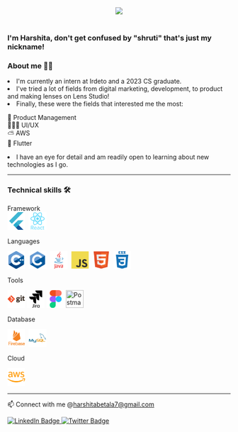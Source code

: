 <div id="header" align="center">
  <img src="https://media3.giphy.com/media/cJSDRt8csBx0A7YFfh/giphy.gif?cid=ecf05e47yf8zji5ve2kx9n0t3jb5eu4czpycztzkk36q8v6m&rid=giphy.gif&ct=g" width="300"/>
</div>
<br>

<h3>I'm Harshita, don't get confused by "shruti" that's just my nickname! </h3>


<h3>About me 👩🏽</h3>
<li>I'm currently an intern at Irdeto and a 2023 CS graduate.
<li>I've tried a lot of fields from digital marketing, development, to product and making lenses on Lens Studio!
<li>Finally, these were the fields that interested me the most:
<p>
🎨 Product Management <br>
👩🏼‍🎨 UI/UX <br>
⛅️ AWS  <br>
🌱 Flutter <br>
</p>
<li>I have an eye for detail and am readily open to learning about new technologies as I go.
<hr>

<h3>Technical skills 🛠️ </h3>
Framework 
<div>
<img src="https://github.com/devicons/devicon/blob/master/icons/flutter/flutter-original.svg" title="Flutter" alt="Flutter" width="40" height="40"/>&nbsp;
<img src="https://github.com/devicons/devicon/blob/master/icons/react/react-original-wordmark.svg" title="React" alt="React" width="40" height="40"/>&nbsp;</div>

Languages
<div>
<img src="https://github.com/devicons/devicon/blob/master/icons/cplusplus/cplusplus-original.svg" title="C++" alt="C++" width="40" height="40"/>&nbsp;
<img src="https://github.com/devicons/devicon/blob/master/icons/c/c-original.svg" title="C" alt="C" width="40" height="40"/>&nbsp;
<img src="https://github.com/devicons/devicon/blob/master/icons/java/java-original-wordmark.svg" title="Java" alt="Java" width="40" height="40"/>&nbsp;
<img src="https://github.com/devicons/devicon/blob/master/icons/javascript/javascript-original.svg" title="JavaScript" alt="JavaScript" width="40" height="40"/>&nbsp;
<img src="https://github.com/devicons/devicon/blob/master/icons/html5/html5-original.svg" title="HTML5" alt="HTML" width="40" height="40"/>&nbsp;
<img src="https://github.com/devicons/devicon/blob/master/icons/css3/css3-plain-wordmark.svg"  title="CSS3" alt="CSS" width="40" height="40"/>&nbsp;
</div>

Tools
<div>
  <img src="https://github.com/devicons/devicon/blob/master/icons/git/git-original-wordmark.svg" title="Git" **alt="Git" width="40" height="40"/>
    <img src="https://github.com/devicons/devicon/blob/master/icons/jira/jira-plain-wordmark.svg" title="Jira" **alt="Jira" width="40" height="40"/>
    <img src="https://github.com/devicons/devicon/blob/master/icons/figma/figma-original.svg" title="Figma" **alt="Figma" width="40" height="40"/>
    <img src="https://cdn.worldvectorlogo.com/logos/postman.svg" title="Postman" **alt="Postman" width="40" height="40"/>
</div>

Database
<div>
<img src="https://github.com/devicons/devicon/blob/master/icons/firebase/firebase-plain-wordmark.svg" title="Firebase" alt="Firebase" width="40" height="40"/>&nbsp;
<img src="https://github.com/devicons/devicon/blob/master/icons/mysql/mysql-original-wordmark.svg" title="MySQL"  alt="MySQL" width="40" height="40"/>&nbsp;
</div>

Cloud
<div>
<img src="https://github.com/devicons/devicon/blob/master/icons/amazonwebservices/amazonwebservices-plain-wordmark.svg" title="AWS" alt="AWS" width="40" height="40"/>&nbsp;
  </div>

<hr>


📫 Connect with me @harshitabetala7@gmail.com
<div id="badges">
  <a href="https://www.linkedin.com/in/harshita-betala-ab4b32169/">
    <img src="https://img.shields.io/badge/LinkedIn-blue?style=for-the-badge&logo=linkedin&logoColor=white" alt="LinkedIn Badge"/>
  </a>
  <a href="https://twitter.com/BetalaHarshita">
    <img src="https://img.shields.io/badge/Twitter-blue?style=for-the-badge&logo=twitter&logoColor=white" alt="Twitter Badge"/>
  </a>
</div>

<!--- <img src="https://komarev.com/ghpvc/?username=shrutibetala7&style=flat-square&color=blue" alt=""/> --->

<!---
shrutibetala7/shrutibetala7 is a ✨ special ✨ repository because its `README.md` (this file) appears on your GitHub profile.
You can click the Preview link to take a look at your changes.
--->

